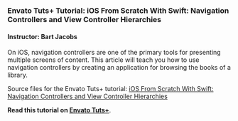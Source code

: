 ### Envato Tuts+ Tutorial: iOS From Scratch With Swift: Navigation Controllers and View Controller Hierarchies

#### Instructor: Bart Jacobs

On iOS, navigation controllers are one of the primary tools for presenting multiple screens of content. This article will teach you how to use navigation controllers by creating an application for browsing the books of a library.

Source files for the Envato Tuts+ tutorial: [iOS From Scratch With Swift: Navigation Controllers and View Controller Hierarchies](http://code.tutsplus.com/tutorials/ios-from-scratch-with-swift-navigation-controllers-and-view-controller-hierarchies--cms-25462)

**Read this tutorial on [Envato Tuts+](https://code.tutsplus.com)**.
